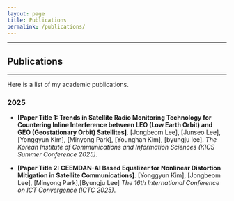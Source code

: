 ```yaml
---
layout: page
title: Publications
permalink: /publications/
---
```


---
## Publications
---

Here is a list of my academic publications.

### 2025
* **[Paper Title 1: Trends in Satellite Radio Monitoring Technology for Countering Inline Interference between LEO (Low Earth Orbit) and GEO (Geostationary Orbit) Satellites]**. [Jongbeom Lee], [Junseo Lee], [Yonggyun Kim], [Minyong Park], [Younghan Kim], [byungju lee]. 
*The Korean Institute of Communications and Information Sciences (KICS Summer Conference 2025)*.

* **[Paper Title 2: CEEMDAN-AI Based Equalizer for Nonlinear Distortion Mitigation in Satellite Communications]**.
[Yonggyun Kim], [Jongbeom Lee], [Minyong Park],[Byungju Lee]
*The 16th International Conference on ICT Convergence (ICTC 2025)*.
